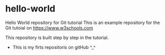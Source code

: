 # hello-world
Hello World repository for Git tutorial
This is an example repository for the Git tutoial on https://www.w3schools.com

This repository is built step by step in the tutorial.

- This is my firts repositoris on gitHub ^_^
